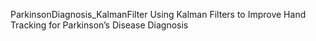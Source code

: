 ParkinsonDiagnosis_KalmanFilter
Using Kalman Filters to Improve Hand Tracking for Parkinson’s Disease Diagnosis
